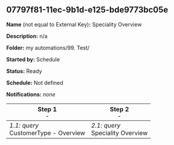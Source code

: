 ## 07797f81-11ec-9b1d-e125-bde9773bc05e

**Name** (not equal to External Key)**:** Speciality Overview

**Description:** n/a

**Folder:** my automations/99. Test/

**Started by:** Schedule

**Status:** Ready

**Schedule:** Not defined

**Notifications:** _none_


| Step 1<br>_<small>-</small>_ | Step 2<br>_<small>-</small>_ |
| --- | --- |
| _1.1: query_<br>CustomerType - Overview | _2.1: query_<br>Speciality Overview |
